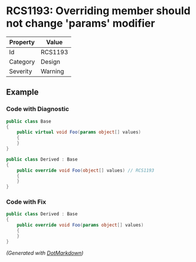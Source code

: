 # RCS1193: Overriding member should not change 'params' modifier

| Property | Value   |
| -------- | ------- |
| Id       | RCS1193 |
| Category | Design  |
| Severity | Warning |

## Example

### Code with Diagnostic

```csharp
public class Base
{
    public virtual void Foo(params object[] values)
    {
    }
}

public class Derived : Base
{
    public override void Foo(object[] values) // RCS1193
    {
    }
}
```

### Code with Fix

```csharp
public class Derived : Base
{
    public override void Foo(params object[] values)
    {
    }
}
```


*\(Generated with [DotMarkdown](http://github.com/JosefPihrt/DotMarkdown)\)*